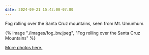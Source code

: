 ```yaml
---
date: 2024-09-21 15:43:00-07:00
---
```


Fog rolling over the Santa Cruz mountains, seen from Mt. Umunhum.

{% image "./images/fog_bw.jpeg", "Fog rolling over the Santa Cruz Mountains" %}

[More photos here.](https://flic.kr/s/aHBqjBJsUZ)